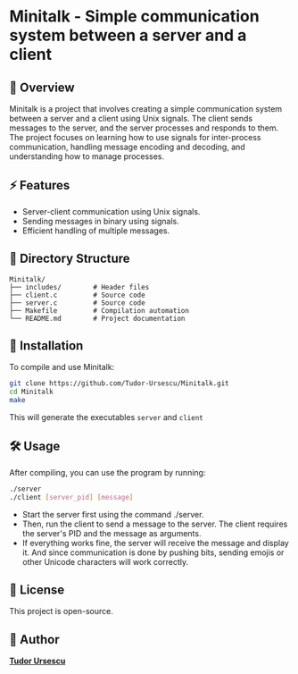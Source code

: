 # Minitalk - Simple communication system between a server and a client

## 📌 Overview
Minitalk is a project that involves creating a simple communication system between a server and a client using Unix signals. The client sends messages to the server, and the server processes and responds to them. The project focuses on learning how to use signals for inter-process communication, handling message encoding and decoding, and understanding how to manage processes.

## ⚡ Features
- Server-client communication using Unix signals.
- Sending messages in binary using signals.
- Efficient handling of multiple messages.

## 📂 Directory Structure
```
Minitalk/
├── includes/        # Header files
├── client.c         # Source code
├── server.c         # Source code
├── Makefile         # Compilation automation
└── README.md        # Project documentation
```

## 🚀 Installation
To compile and use Minitalk:
```sh
git clone https://github.com/Tudor-Ursescu/Minitalk.git
cd Minitalk
make
```
This will generate the executables `server` and `client`

## 🛠️ Usage
After compiling, you can use the program by running:
```sh
./server
./client [server_pid] [message]
```
- Start the server first using the command ./server.
- Then, run the client to send a message to the server. The client requires the server's PID and the message as arguments.
- If everything works fine, the server will receive the message and display it. And since communication is done by pushing bits, sending emojis or other Unicode characters will work correctly.

## 📜 License
This project is open-source.

## 👤 Author
[**Tudor Ursescu**](https://github.com/Tudor-Ursescu)
